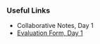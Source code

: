 ### Useful Links

- Collaborative Notes, Day 1
- [Evaluation Form, Day 1](https://nettskjema.no/user/form/preview.html?id=272526#/)
